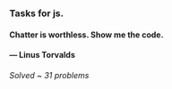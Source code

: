 ### Tasks for js.
#### Chatter is worthless. Show me the code. 
#### — Linus Torvalds
###### Solved ~ 31 problems 
